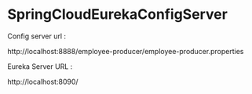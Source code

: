 # SpringCloudEurekaConfigServer

Config server url :

http://localhost:8888/employee-producer/employee-producer.properties

Eureka Server URL : 

http://localhost:8090/



